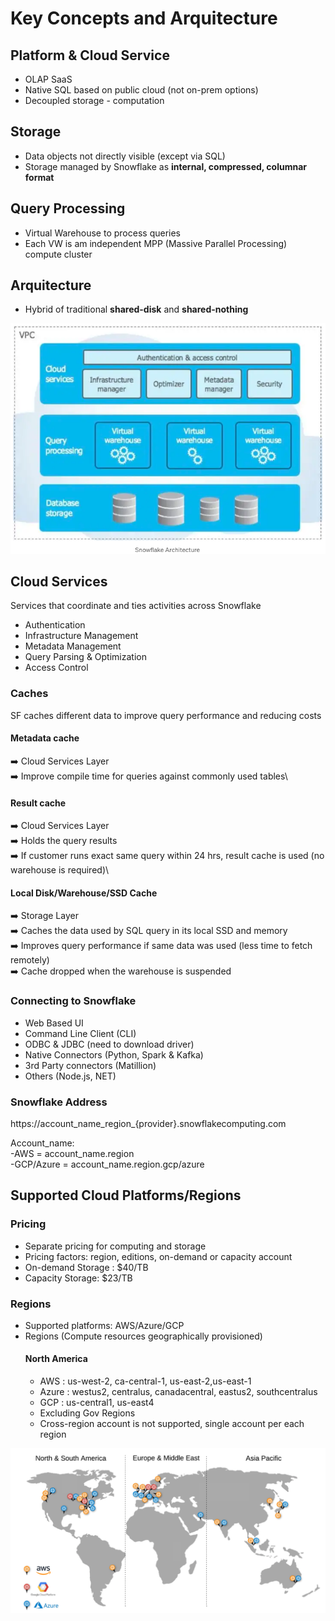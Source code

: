 # Key Concepts and Arquitecture

## Platform & Cloud Service

- OLAP SaaS
- Native SQL based on public cloud (not on-prem options)
- Decoupled storage - computation


## Storage

- Data objects not directly visible (except via SQL)
- Storage managed by Snowflake as **internal, compressed, columnar format**


## Query Processing

- Virtual Warehouse to process queries
- Each VW is am independent MPP (Massive Parallel Processing) compute cluster

## Arquitecture 

- Hybrid of traditional **shared-disk** and **shared-nothing**

![](/assets/snow_arqui.png)

## Cloud Services

Services that coordinate and ties activities across Snowflake

- Authentication
- Infrastructure Management
- Metadata Management
- Query Parsing & Optimization
- Access Control

### Caches

SF caches different data to improve query performance and reducing costs

#### Metadata cache

:arrow_right:   Cloud Services Layer\
:arrow_right:   Improve compile time for queries against commonly used tables\

#### Result cache

:arrow_right:   Cloud Services Layer\
:arrow_right: Holds the query results\
:arrow_right: If customer runs exact same query within 24 hrs, result cache is used (no warehouse is required)\

#### Local Disk/Warehouse/SSD Cache

:arrow_right:   Storage Layer\
:arrow_right: Caches the data used by SQL query in its local SSD and memory\
:arrow_right: Improves query performance if same data was used (less time to fetch remotely)\
:arrow_right: Cache dropped when the warehouse is suspended


### Connecting to Snowflake

- Web Based UI
- Command Line Client (CLI)
- ODBC & JDBC (need to download driver)
- Native Connectors (Python, Spark & Kafka)
- 3rd Party connectors (Matillion)
- Others (Node.js, NET)


### Snowflake Address

https://account_name_region_{provider}.snowflakecomputing.com

Account_name:\
  -AWS       = account_name.region\
  -GCP/Azure = account_name.region.gcp/azure


## Supported Cloud Platforms/Regions

### Pricing

- Separate pricing for computing and storage
- Pricing factors: region, editions, on-demand or capacity account
- On-demand Storage : $40/TB
- Capacity Storage: $23/TB

### Regions

- Supported platforms: AWS/Azure/GCP
- Regions (Compute resources geographically provisioned)
  #### North America
  - AWS : us-west-2, ca-central-1, us-east-2,us-east-1
  - Azure : westus2, centralus, canadacentral, eastus2, southcentralus
  - GCP : us-central1, us-east4
  - Excluding Gov Regions
  - Cross-region account is not supported, single account per each region

![](/assets/clouds.png)




